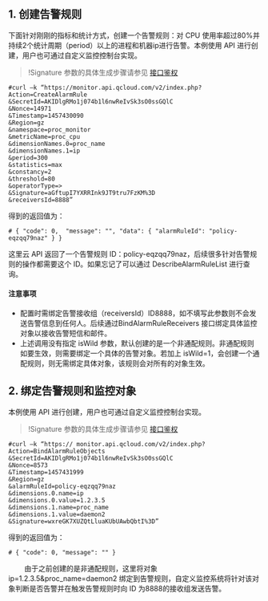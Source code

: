 ## 1. 创建告警规则

下面针对刚刚的指标和统计方式，创建一个告警规则：对 CPU 使用率超过80%并持续2个统计周期（period）以上的进程和机器ip进行告警。本例使用 API 进行创建，用户也可通过自定义监控控制台实现。

>!Signature 参数的具体生成步骤请参见 [接口鉴权](https://cloud.tencent.com/doc/api/255/4278)

```
#curl –k “https://monitor.api.qcloud.com/v2/index.php?Action=CreateAlarmRule
&SecretId=AKIDlgRMo1j074b1l6nwReIvSk3sO0ssGQlC
&Nonce=14971
&Timestamp=1457430090
&Region=gz
&namespace=proc_monitor
&metricName=proc_cpu
&dimensionNames.0=proc_name
&dimensionNames.1=ip
&period=300
&statistics=max
&constancy=2
&threshold=80
&operatorType=>
&Signature=aGftupI7YXRRInk9JT9tru7FzKM%3D
&receiversId=8888”
```
得到的返回值为：

```
# { "code": 0,  "message": "", "data": { "alarmRuleId": "policy-eqzqq79naz" } }
```

这里云 API 返回了一个告警规则 ID：policy-eqzqq79naz，后续很多针对告警规则的操作都需要这个 ID。如果忘记了可以通过 DescribeAlarmRuleList 进行查询。

#### 注意事项
- 配置时需绑定告警接收组（receiversId）ID8888，如不填写此参数则不会发送告警信息到任何人。后续通过BindAlarmRuleReceivers 接口绑定具体监控对象以接收告警短信和邮件。
- 上述调用没有指定 isWild 参数，默认创建的是一个非通配规则。非通配规则如要生效，则需要绑定一个具体的告警对象。若加上 isWild=1，会创建一个通配规则，则无需绑定具体对象，该规则会对所有的对象生效。

## 2. 绑定告警规则和监控对象
本例使用 API 进行创建，用户也可通过自定义监控控制台实现。

>!Signature 参数的具体生成步骤请参见 [接口鉴权](https://cloud.tencent.com/doc/api/255/4278)

```
#curl –k “https:// monitor.api.qcloud.com/v2/index.php?Action=BindAlarmRuleObjects
&SecretId=AKIDlgRMo1j074b1l6nwReIvSk3sO0ssGQlC
&Nonce=8573
&Timestamp=1457431999
&Region=gz
&alarmRuleId=policy-eqzqq79naz
&dimensions.0.name=ip
&dimensions.0.value=1.2.3.5
&dimensions.1.name=proc_name
&dimensions.1.value=daemon2
&Signature=wxreGK7XUZQtLluaKUbUAwbQbtI%3D”
```

得到的返回值为：

```
# { "code": 0, "message": "" }
```
　　
由于之前创建的是非通配规则，这里将对象 ip=1.2.3.5&proc_name=daemon2 绑定到告警规则，自定义监控系统将针对该对象判断是否告警并在触发告警规则时向 ID 为8888的接收组发送告警。


